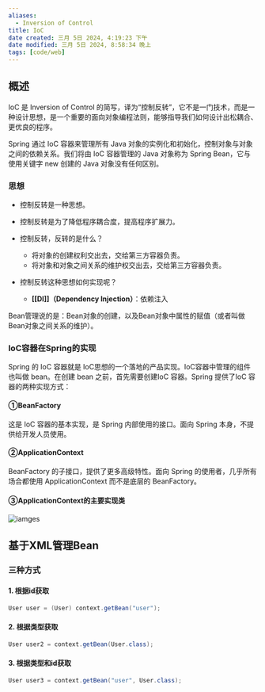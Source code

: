 ```yaml
---
aliases:
  - Inversion of Control
title: IoC
date created: 三月 5日 2024, 4:19:23 下午
date modified: 三月 5日 2024, 8:58:34 晚上
tags: [code/web]
---
```

## 概述
IoC 是 Inversion of Control 的简写，译为“控制反转”，它不是一门技术，而是一种设计思想，是一个重要的面向对象编程法则，能够指导我们如何设计出松耦合、更优良的程序。

Spring 通过 IoC 容器来管理所有 Java 对象的实例化和初始化，控制对象与对象之间的依赖关系。我们将由 IoC 容器管理的 Java 对象称为 Spring Bean，它与使用关键字 new 创建的 Java 对象没有任何区别。

### 思想
- 控制反转是一种思想。
- 控制反转是为了降低程序耦合度，提高程序扩展力。
- 控制反转，反转的是什么？
  - 将对象的创建权利交出去，交给第三方容器负责。
  - 将对象和对象之间关系的维护权交出去，交给第三方容器负责。

- 控制反转这种思想如何实现呢？
	- **[[DI]]（Dependency Injection）**：依赖注入

Bean管理说的是：Bean对象的创建，以及Bean对象中属性的赋值（或者叫做Bean对象之间关系的维护）。

### IoC容器在Spring的实现
Spring 的 IoC 容器就是 IoC思想的一个落地的产品实现。IoC容器中管理的组件也叫做 bean。在创建 bean 之前，首先需要创建IoC 容器。Spring 提供了IoC 容器的两种实现方式：
#### ①BeanFactory
这是 IoC 容器的基本实现，是 Spring 内部使用的接口。面向 Spring 本身，不提供给开发人员使用。
#### ②ApplicationContext
BeanFactory 的子接口，提供了更多高级特性。面向 Spring 的使用者，几乎所有场合都使用 ApplicationContext 而不是底层的 BeanFactory。
#### ③ApplicationContext的主要实现类
![iamges](https://typora-tes.oss-cn-shanghai.aliyuncs.com/picgo/img005.png)

## 基于XML管理Bean

### 三种方式
#### 1. 根据id获取
```java
User user = (User) context.getBean("user");
```

#### 2. 根据类型获取
```java
User user2 = context.getBean(User.class);
```

#### 3. 根据类型和id获取
```java
User user3 = context.getBean("user", User.class);
```


